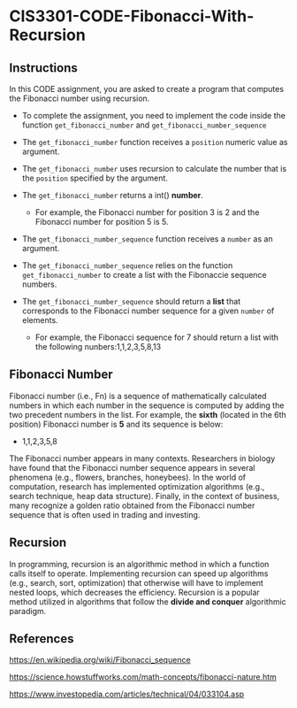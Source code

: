 # CIS3301-CODE-Fibonacci-With-Recursion

## Instructions

In this CODE assignment, you are asked to create a program that computes the Fibonacci number using recursion. 

* To complete the assignment, you need to implement the code inside the function `get_fibonacci_number` and `get_fibonacci_number_sequence`
* The `get_fibonacci_number` function receives a `position` numeric value as argument.
* The `get_fibonacci_number` uses recursion to calculate the number that is the `position` specified by the argument.
* The `get_fibonacci_number` returns a int() **number**.
  + For example, the Fibonacci number for position 3 is 2 and the Fibonacci number for position 5 is 5.
* The `get_fibonacci_number_sequence` function receives a `number` as an argument.
* The `get_fibonacci_number_sequence` relies on the function `get_fibonacci_number` to create a list with the Fibonaccie sequence numbers.
* The `get_fibonacci_number_sequence` should return a **list** that corresponds to the Fibonacci number sequence for a given `number` of elements.

  + For example, the Fibonacci sequence for 7 should return a list with the following nunbers:1,1,2,3,5,8,13
## Fibonacci Number

Fibonacci number (i.e., Fn) is a sequence of mathematically calculated numbers in which each number in the sequence is computed by adding the two precedent numbers in the list. For example, the **sixth** (located in the 6th position) Fibonacci number is **5** and its sequence is below:

* 1,1,2,3,5,8

The Fibonacci number appears in many contexts. Researchers in biology have found that the Fibonacci number sequence appears in several phenomena (e.g., flowers, branches, honeybees). In the world of computation, research has implemented optimization algorithms (e.g., search technique, heap data structure). Finally, in the context of business, many recognize a golden ratio obtained from the Fibonacci number sequence that is often used in trading and investing.

## Recursion

In programming, recursion is an algorithmic method in which a function calls itself to operate. Implementing recursion can speed up algorithms (e.g., search, sort, optimization) that otherwise will have to implement nested loops, which decreases the efficiency. Recursion is a popular method utilized in algorithms that follow the **divide and conquer** algorithmic paradigm.

## References

https://en.wikipedia.org/wiki/Fibonacci_sequence

https://science.howstuffworks.com/math-concepts/fibonacci-nature.htm

https://www.investopedia.com/articles/technical/04/033104.asp
